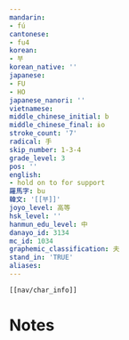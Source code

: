 ```yaml
---
mandarin:
- fú
cantonese:
- fu4
korean:
- 부
korean_native: ''
japanese:
- FU
- HO
japanese_nanori: ''
vietnamese:
middle_chinese_initial: b
middle_chinese_final: ɨo
stroke_count: '7'
radical: 手
skip_number: 1-3-4
grade_level: 3
pos: ''
english:
- hold on to for support
羅馬字: bu
韓文: '[[부]]'
joyo_level: 高等
hsk_level: ''
hanmun_edu_level: 中
danayo_id: 3134
mc_id: 1034
graphemic_classification: 夫
stand_in: 'TRUE'
aliases:
---
```

```meta-bind-embed
[[nav/char_info]]
```

# Notes
